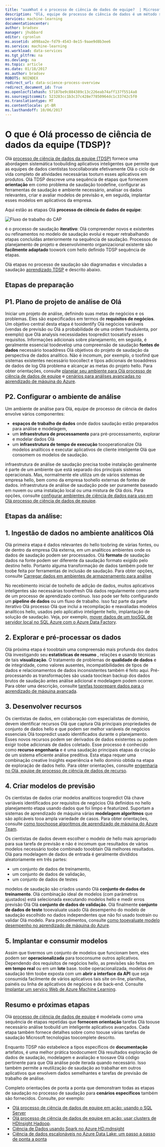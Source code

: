 ```yaml
---
title: "aaaWhat é o processo de ciência de dados de equipe?  | Microsoft Docs"
description: "Olá, equipe de processo de ciência de dados é um método sistemático para a criação de aplicativos inteligentes que aproveitam a análise avançada."
services: machine-learning
documentationcenter: 
author: bradsev
manager: jhubbard
editor: cgronlun
ms.assetid: a098aa2e-fd79-4543-8e15-9aae9d8b3ee6
ms.service: machine-learning
ms.workload: data-services
ms.tgt_pltfrm: na
ms.devlang: na
ms.topic: article
ms.date: 01/18/2017
ms.author: bradsev
ROBOTS: NOINDEX
redirect_url: data-science-process-overview
redirect_document_id: True
ms.openlocfilehash: 57187be9c884389c13c226eab74aff137f5514a8
ms.sourcegitcommit: 523283cc1b3c37c428e77850964dc1c33742c5f0
ms.translationtype: MT
ms.contentlocale: pt-BR
ms.lasthandoff: 10/06/2017
---
```

# <a name="what-is-hello-team-data-science-process-tdsp"></a>O que é Olá processo de ciência de dados da equipe (TDSP)?
Olá [processo de ciência de dados da equipe (TDSP)](data-science-process-overview.md) fornece uma abordagem sistemática toobuilding aplicativos inteligentes que permite que as equipes de dados cientistas toocollaborate efetivamente Olá o ciclo de vida completo de atividades necessárias tooturn esses aplicativos em produtos. Olá TDSP descreve uma sequência de etapas que fornecem **orientação** em como problema de saudação toodefine, configurar as ferramentas de saudação e ambiente necessário, analisar os dados relevantes, criar e avaliar modelos de previsão e, em seguida, implantar esses modelos em aplicativos da empresa. 

Aqui estão as etapas Olá **processo de ciência de dados de equipe**:  

![Fluxo de trabalho do CAP](./media/machine-learning-data-science-the-cortana-analytics-process/CAP-workflow.png)

é o processo de saudação **iterativo**: Olá compreender novos e existentes ou refinamentos no modelo de saudação evolui e requer retrabalhando etapas concluídas anteriormente na sequência de saudação. Processos de planejamento de projeto e desenvolvimento organizacional existente são **facilmente adaptado** toowork com hello definido TDSP sequência de etapas. 

Olá etapas no processo de saudação são diagramadas e vinculadas a saudação [aprendizado TDSP](https://azure.microsoft.com/documentation/learning-paths/cortana-analytics-process/) e descrito abaixo.  

## <a name="preparation-steps"></a>Etapas de preparação
## <a name="p1-plan-hello-analytics-project"></a>P1. Plano de projeto de análise de Olá
Iniciar um projeto de análise, definindo suas metas de negócios e os problemas. Eles são especificados em termos de **requisitos de negócios**. Um objetivo central desta etapa é tooidentify Olá negócios variáveis (vendas de previsão ou Olá a probabilidade de uma ordem fraudulenta, por exemplo) que Olá analysis necessidades toopredict toosatisfy esses requisitos. Informações adicionais sobre planejamento, em seguida, é geralmente essencial toodevelop uma compreensão de saudação **fontes de dados** necessário tooaddress Olá objetivos do projeto de saudação da perspectiva de dados analítico. Não é incomum, por exemplo, o toofind que sistemas existentes necessário toocollect e tipos adicionais de tooaddress de dados de log Olá problema e alcançar as metas do projeto hello. Para obter orientações, consulte [planejar seu ambiente para Olá processo de ciência de dados de equipe](machine-learning-data-science-plan-your-environment.md) e [cenários para análises avançadas no aprendizado de máquina do Azure](machine-learning-data-science-plan-sample-scenarios.md).  

## <a name="p2-setup-analytics-environment"></a>P2. Configurar o ambiente de análise
Um ambiente de análise para Olá, equipe de processo de ciência de dados envolve vários componentes: 

* **espaços de trabalho de dados** onde dados saudação estão preparados para análise e modelagem, 
* um **infraestrutura de processamento** para pré-processamento, explorar e modelar dados Olá
* um **infraestrutura de tempo de execução** toooperationalize Olá modelos analíticos e executar aplicativos de cliente inteligente Olá que consomem os modelos de saudação.  

infraestrutura de análise de saudação precisa toobe instalação geralmente é parte de um ambiente que está separado dos principais sistemas operacionais. Mas, normalmente ele utiliza um de vários sistemas de empresa hello, bem como da empresa toohello externas de fontes de dados. infraestrutura de análise de saudação pode ser puramente baseado em nuvem ou uma instalação local ou uma mistura de Olá dois. Para opções, consulte [configurar ambientes de ciência de dados para uso em Olá processo de ciência de dados de equipe](machine-learning-data-science-environment-setup.md).

## <a name="analytics-steps"></a>Etapas da análise:
## <a name="1-ingest-data-into-hello-analytical-environment"></a>1. Ingestão de dados no ambiente analíticos Olá
Olá primeira etapa é dados relevantes do hello toobring de várias fontes, ou de dentro da empresa Olá externa, em um analíticos ambientes onde os dados de saudação podem ser processados. Olá **formato** de saudação dados na fonte podem ser diferente da saudação formato exigido pelo destino hello. Portanto alguma transformação de dados também pode ter toobe feita por ferramentas de inclusão de saudação. Para obter opções, consulte [Carregar dados em ambientes de armazenamento para análise](machine-learning-data-science-ingest-data.md)

No recebimento inicial de toohello de adição de dados, muitos aplicativos inteligentes são necessárias toorefresh Olá dados regularmente como parte de um processo de aprendizado contínuo. Isso pode ser feito configurando um **pipeline de dados** ou um fluxo de trabalho. Isso faz parte da parte iterativo Olá processo Olá que inclui a recompilação e reavaliadas modelos analíticos hello, usados pelo aplicativo inteligente hello, implantação de solução de saudação. Veja, por exemplo, [mover dados de um tooSQL de servidor local no SQL Azure com o Azure Data Factory](machine-learning-data-science-move-sql-azure-adf.md).

## <a name="2-explore-and-pre-process-data"></a>2. Explorar e pré-processar os dados
Olá próxima etapa é tooobtain uma compreensão mais profunda dos dados Olá investigando seu **estatísticas de resumo** , relações e usando técnicas de tais **visualização**. O tratamento de problemas de **qualidade de dados** e de integridade, como valores ausentes, incompatibilidades de tipos de dados e relacionamentos de dados inconsistentes também é feito aqui. Pré-processando as transformações são usada tooclean backup dos dados brutos de saudação antes análise adicional e modelagem podem ocorrer. Para obter uma descrição, consulte [tarefas tooprepare dados para o aprendizado de máquina avançada](machine-learning-data-science-prepare-data.md).

## <a name="3-develop-features"></a>3. Desenvolver recursos
Os cientistas de dados, em colaboração com especialistas de domínio, devem identificar recursos Olá que captura Olá principais propriedades de conjunto de dados hello e que podem ser melhor variáveis de negócios essenciais Olá toopredict usado identificados durante o planejamento. Esses novos recursos podem ser derivados de dados existentes ou podem exigir toobe adicionais de dados coletado. Esse processo é conhecido como **recurso engenharia** e é uma saudação principais etapas da criação de um sistema eficiente análise preditiva. Esta etapa requer uma combinação creative Insights experiência e hello domínio obtida na etapa de exploração de dados hello. Para obter orientações, consulte [engenharia no Olá, equipe de processo de ciência de dados de recurso](machine-learning-data-science-create-features.md).

## <a name="4-create-predictive-models"></a>4. Criar modelos de previsão
Os cientistas de dados criar modelos analíticos toopredict Olá chave variáveis identificados por requisitos de negócios Olá definidos no hello planejamento etapa usando dados que foi limpo e featurized. Suportam a sistemas de aprendizado de máquina várias **modelagem algoritmos** que são aplicáveis tooa ampla variedade de casos. Para obter orientações, consulte [como toochoose algoritmos de aprendizado de máquina do Azure Team](machine-learning-algorithm-choice.md).

Os cientistas de dados devem escolher o modelo de hello mais apropriado para sua tarefa de previsão e não é incomum que resultados de vários modelos necessário toobe combinado tooobtain Olá melhores resultados. Olá para modelagem de dados de entrada é geralmente divididos aleatoriamente em três partes:

* um conjunto de dados de treinamento, 
* um conjunto de dados de validação, 
* um conjunto de dados de testes 

modelos de saudação são criados usando Olá **conjunto de dados de treinamento**. Olá combinação ideal de modelos (com parâmetros ajustados) está selecionada executando modelos hello e medir erros previsão Olá Olá **conjunto de dados de validação**. Olá finalmente **conjunto de dados de teste** tooevaluate usado Olá desempenho do modelo de saudação escolhido no dados independentes que não foi usado tootrain ou validar Olá modelo.  Para procedimentos, consulte [como tooevaluate modelo desempenho no aprendizado de máquina do Azure](machine-learning-evaluate-model-performance.md).

## <a name="5-deploy-and-consume-models"></a>5. Implantar e consumir modelos
Assim que tivermos um conjunto de modelos que funcionam bem, eles podem ser **operacionalizada** para tooconsume outros aplicativos. Dependendo dos requisitos de negócios hello, as previsões são feitas em **em tempo real** ou em um **lote** base. toobe operacionalizada, modelos de saudação têm toobe exposta com um **abrir a interface da API** que seja consumida facilmente de vários aplicativos tais site on-line, planilhas, painéis ou linha de aplicativos de negócios e de back-end. Consulte [Implantar um serviço Web de Azure Machine Learning](machine-learning-publish-a-machine-learning-web-service.md).

## <a name="summary-and-next-steps"></a>Resumo e próximas etapas
Olá [processo de ciência de dados de equipe](https://azure.microsoft.com/documentation/learning-paths/cortana-analytics-process/) é modelada como uma sequência de etapas repetidas que **fornecem orientação** tarefas Olá toouse necessário análise toobuild um inteligente aplicativos avançados. Cada etapa também fornece detalhes sobre como toouse várias tarefas de saudação Microsoft tecnologias toocomplete descrito. 

Enquanto TDSP não estabelece a tipos específicos de **documentação** artefatos, é uma melhor prática toodocument Olá resultados exploração de dados de saudação, modelagem e avaliação e toosave Olá código pertinente para que Olá análise pode iterada quando necessário. Isso também permite a reutilização de saudação ao trabalhar em outros aplicativos que envolvem dados semelhantes e tarefas de previsão de trabalho de análise.

Completo orientações de ponta a ponta que demonstram todas as etapas de saudação no processo de saudação para **cenários específicos** também são fornecidos. Consulte, por exemplo:

* [Olá processo de ciência de dados de equipe em ação: usando o SQL Server](machine-learning-data-science-process-sql-walkthrough.md)
* [Olá processo de ciência de dados de equipe em ação: usar clusters de HDInsight Hadoop](machine-learning-data-science-process-hive-walkthrough.md).
* [Ciência de Dados usando Spark no Azure HD.mdnsight](machine-learning-data-science-spark-overview.md)
* [Ciência de dados escalonáveis no Azure Data Lake: um passo a passo de ponta a ponta](machine-learning-data-science-process-data-lake-walkthrough.md)

